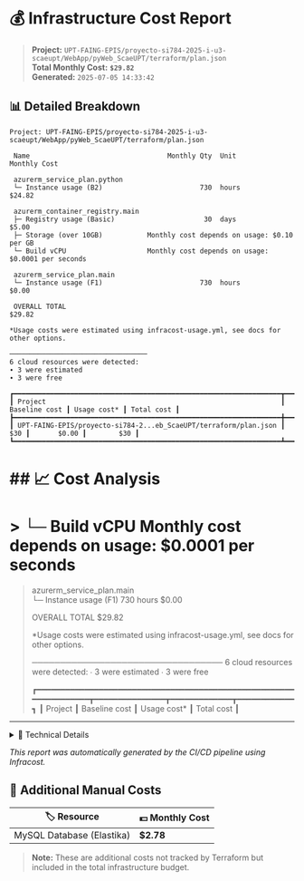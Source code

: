 # 💰 Infrastructure Cost Report

> **Project:** `UPT-FAING-EPIS/proyecto-si784-2025-i-u3-scaeupt/WebApp/pyWeb_ScaeUPT/terraform/plan.json`  
> **Total Monthly Cost:** **`$29.82`**  
> **Generated:** `2025-07-05 14:33:42`

## 📊 Detailed Breakdown

```
Project: UPT-FAING-EPIS/proyecto-si784-2025-i-u3-scaeupt/WebApp/pyWeb_ScaeUPT/terraform/plan.json

 Name                                  Monthly Qty  Unit                  Monthly Cost   
                                                                                         
 azurerm_service_plan.python                                                             
 └─ Instance usage (B2)                        730  hours                       $24.82   
                                                                                         
 azurerm_container_registry.main                                                         
 ├─ Registry usage (Basic)                      30  days                         $5.00   
 ├─ Storage (over 10GB)           Monthly cost depends on usage: $0.10 per GB            
 └─ Build vCPU                    Monthly cost depends on usage: $0.0001 per seconds     
                                                                                         
 azurerm_service_plan.main                                                               
 └─ Instance usage (F1)                        730  hours                        $0.00   
                                                                                         
 OVERALL TOTAL                                                                 $29.82 

*Usage costs were estimated using infracost-usage.yml, see docs for other options.

──────────────────────────────────
6 cloud resources were detected:
∙ 3 were estimated
∙ 3 were free

┏━━━━━━━━━━━━━━━━━━━━━━━━━━━━━━━━━━━━━━━━━━━━━━━━━━━━━━━━━━━━━━━━━━┳━━━━━━━━━━━━━━━┳━━━━━━━━━━━━━┳━━━━━━━━━━━━┓
┃ Project                                                          ┃ Baseline cost ┃ Usage cost* ┃ Total cost ┃
┣━━━━━━━━━━━━━━━━━━━━━━━━━━━━━━━━━━━━━━━━━━━━━━━━━━━━━━━━━━━━━━━━━━╋━━━━━━━━━━━━━━━╋━━━━━━━━━━━━━╋━━━━━━━━━━━━┫
┃ UPT-FAING-EPIS/proyecto-si784-2...eb_ScaeUPT/terraform/plan.json ┃           $30 ┃       $0.00 ┃        $30 ┃
┗━━━━━━━━━━━━━━━━━━━━━━━━━━━━━━━━━━━━━━━━━━━━━━━━━━━━━━━━━━━━━━━━━━┻━━━━━━━━━━━━━━━┻━━━━━━━━━━━━━┻━━━━━━━━━━━━┛
```

# ## 📈 Cost Analysis

# >  └─ Build vCPU                    Monthly cost depends on usage: $0.0001 per seconds     
>                                                                                          
>  azurerm_service_plan.main                                                               
>  └─ Instance usage (F1)                        730  hours                        $0.00   
>                                                                                          
>  OVERALL TOTAL                                                                 $29.82 
> 
> *Usage costs were estimated using infracost-usage.yml, see docs for other options.
> 
> ──────────────────────────────────
> 6 cloud resources were detected:
> ∙ 3 were estimated
> ∙ 3 were free
> 
> ┏━━━━━━━━━━━━━━━━━━━━━━━━━━━━━━━━━━━━━━━━━━━━━━━━━━━━━━━━━━━━━━━━━━┳━━━━━━━━━━━━━━━┳━━━━━━━━━━━━━┳━━━━━━━━━━━━┓
> ┃ Project                                                          ┃ Baseline cost ┃ Usage cost* ┃ Total cost ┃

---

<details>
<summary>🔧 Technical Details</summary>

- **Tool:** Infracost `v0.10.41`
- **Format:** Infrastructure as Code cost estimation
- **Timestamp:** `2025-07-05T14:33:42Z`

</details>

*This report was automatically generated by the CI/CD pipeline using Infracost.*

## 💾 Additional Manual Costs

| 🏷️ Resource | 💵 Monthly Cost |
|-------------|------------------|
| MySQL Database (Elastika) | **$2.78** |

> **Note:** These are additional costs not tracked by Terraform but included in the total infrastructure budget.

